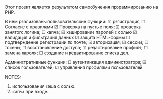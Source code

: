 Этот проект является результатом самообучения прораммированию на PHP.

В нём реализованы пользовательские функции:
☑ регистрация;
☐ Согласие с правилами
☑ Проверка на пустые поля;
☑ проверка занятого логина;
☐ капча;
☑ хеширование паролей с солью
☑ валидация и фильтрация данных
☑ защита HTML-формы
☐ подтверждение регистрации по почте;
☑ авторизация;
☑ сессии;
☐ токены;
☐ восстановление доступа;
☑ редактирование профиля;
☐ замена пароля;
☐ создание и редактирование списка дел.

Административные функции:
☐ аутентиикация администратора;
☑ список пользователей;
☑ управления профилями пользователей

NOTES:
1. использования хэша с солью.
2. капча при входе.

